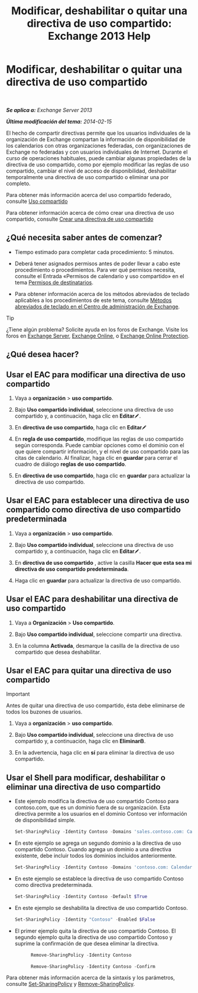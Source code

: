 ﻿---
title: 'Modificar, deshabilitar o quitar una directiva de uso compartido: Exchange 2013 Help'
TOCTitle: Modificar, deshabilitar o quitar una directiva de uso compartido
ms:assetid: 714af42d-ca29-4bb4-ac48-f0b3d4fd1c15
ms:mtpsurl: https://technet.microsoft.com/es-es/library/JJ657460(v=EXCHG.150)
ms:contentKeyID: 49895703
ms.date: 04/23/2018
mtps_version: v=EXCHG.150
ms.translationtype: HT
---

# Modificar, deshabilitar o quitar una directiva de uso compartido

 

_**Se aplica a:** Exchange Server 2013_

_**Última modificación del tema:** 2014-02-15_

El hecho de compartir directivas permite que los usuarios individuales de la organización de Exchange compartan la información de disponibilidad de los calendarios con otras organizaciones federadas, con organizaciones de Exchange no federadas y con usuarios individuales de Internet. Durante el curso de operaciones habituales, puede cambiar algunas propiedades de la directiva de uso compartido, como por ejemplo modificar las reglas de uso compartido, cambiar el nivel de acceso de disponibilidad, deshabilitar temporalmente una directiva de uso compartido o eliminar una por completo.

Para obtener más información acerca del uso compartido federado, consulte [Uso compartido](sharing-exchange-2013-help.md)

Para obtener información acerca de cómo crear una directiva de uso compartido, consulte [Crear una directiva de uso compartido](create-a-sharing-policy-exchange-2013-help.md)

## ¿Qué necesita saber antes de comenzar?

  - Tiempo estimado para completar cada procedimiento: 5 minutos.

  - Deberá tener asignados permisos antes de poder llevar a cabo este procedimiento o procedimientos. Para ver qué permisos necesita, consulte el Entrada «Permisos de calendario y uso compartido» en el tema [Permisos de destinatarios](recipients-permissions-exchange-2013-help.md).

  - Para obtener información acerca de los métodos abreviados de teclado aplicables a los procedimientos de este tema, consulte [Métodos abreviados de teclado en el Centro de administración de Exchange](keyboard-shortcuts-in-the-exchange-admin-center-exchange-online-protection-help.md).


> [!TIP]
> ¿Tiene algún problema? Solicite ayuda en los foros de Exchange. Visite los foros en <A href="https://go.microsoft.com/fwlink/p/?linkid=60612">Exchange Server</A>, <A href="https://go.microsoft.com/fwlink/p/?linkid=267542">Exchange Online</A>, o <A href="https://go.microsoft.com/fwlink/p/?linkid=285351">Exchange Online Protection</A>.



## ¿Qué desea hacer?

## Usar el EAC para modificar una directiva de uso compartido

1.  Vaya a **organización** \> **uso compartido**.

2.  Bajo **Uso compartido individual**, seleccione una directiva de uso compartido y, a continuación, haga clic en **Editar**![Icono Editar](images/Bb124582.6f53ccb2-1f13-4c02-bea0-30690e6ea71d(EXCHG.150).gif "Icono Editar").

3.  En **directiva de uso compartido**, haga clic en **Editar**![Icono Editar](images/Bb124582.6f53ccb2-1f13-4c02-bea0-30690e6ea71d(EXCHG.150).gif "Icono Editar")

4.  En **regla de uso compartido**, modifique las reglas de uso compartido según corresponda. Puede cambiar opciones como el dominio con el que quiere compartir información, y el nivel de uso compartido para las citas de calendario. Al finalizar, haga clic en **guardar** para cerrar el cuadro de diálogo **reglas de uso compartido**.

5.  En **directiva de uso compartido**, haga clic en **guardar** para actualizar la directiva de uso compartido.

## Usar el EAC para establecer una directiva de uso compartido como directiva de uso compartido predeterminada

1.  Vaya a **organización** \> **uso compartido**.

2.  Bajo **Uso compartido individual**, seleccione una directiva de uso compartido y, a continuación, haga clic en **Editar**![Icono Editar](images/Bb124582.6f53ccb2-1f13-4c02-bea0-30690e6ea71d(EXCHG.150).gif "Icono Editar").

3.  En **directiva de uso compartido** , active la casilla **Hacer que esta sea mi directiva de uso compartido predeterminada**.

4.  Haga clic en **guardar** para actualizar la directiva de uso compartido.

## Usar el EAC para deshabilitar una directiva de uso compartido

1.  Vaya a **Organización** \> **Uso compartido**.

2.  Bajo **Uso compartido individual**, seleccione compartir una directiva.

3.  En la columna **Activada**, desmarque la casilla de la directiva de uso compartido que desea deshabilitar.

## Usar el EAC para quitar una directiva de uso compartido


> [!IMPORTANT]
> Antes de quitar una directiva de uso compartido, ésta debe eliminarse de todos los buzones de usuarios.



1.  Vaya a **organización** \> **uso compartido**.

2.  Bajo **Uso compartido individual**, seleccione una directiva de uso compartido y, a continuación, haga clic en **Eliminar**![Eliminar icono](images/Dd979797.14f639f6-61e8-4418-bbfb-0db14de9d2f5(EXCHG.150).gif "Eliminar icono").

3.  En la advertencia, haga clic en **sí** para eliminar la directiva de uso compartido.

## Usar el Shell para modificar, deshabilitar o eliminar una directiva de uso compartido

  - Este ejemplo modifica la directiva de uso compartido Contoso para contoso.com, que es un dominio fuera de su organización. Esta directiva permite a los usuarios en el dominio Contoso ver información de disponibilidad simple.
    
      ```powershell
      Set-SharingPolicy -Identity Contoso -Domains 'sales.contoso.com: CalendarSharingFreeBusySimple'
      ```

  - En este ejemplo se agrega un segundo dominio a la directiva de uso compartido Contoso. Cuando agrega un dominio a una directiva existente, debe incluir todos los dominios incluidos anteriormente.
    
      ```powershell
      Set-SharingPolicy -Identity Contoso -Domains 'contoso.com: CalendarSharingFreeBusySimple', 'atlanta.contoso.com: CalendarSharingFreeBusyReviewer', 'beijing.contoso.com: CalendarSharingFreeBusyReviewer'
      ```

  - En este ejemplo se establece la directiva de uso compartido Contoso como directiva predeterminada.
    
      ```powershell
      Set-SharingPolicy -Identity Contoso -Default $True
      ```

  - En este ejemplo se deshabilita la directiva de uso compartido Contoso.
    
      ```powershell
      Set-SharingPolicy -Identity "Contoso" -Enabled $False
      ```

  - El primer ejemplo quita la directiva de uso compartido Contoso. El segundo ejemplo quita la directiva de uso compartido Contoso y suprime la confirmación de que desea eliminar la directiva.

      ```powershell
            Remove-SharingPolicy -Identity Contoso
      ```

      ```powershell
            Remove-SharingPolicy -Identity Contoso -Confirm
      ```
      
Para obtener más información acerca de la sintaxis y los parámetros, consulte [Set-SharingPolicy](https://technet.microsoft.com/es-es/library/dd297931\(v=exchg.150\)) y [Remove-SharingPolicy](https://technet.microsoft.com/es-es/library/dd351071\(v=exchg.150\)).

